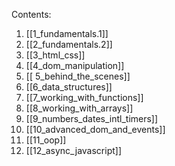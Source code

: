 Contents:
1. [[1_fundamentals.1]]
2. [[2_fundamentals.2]]
3. [[3_html_css]]
4. [[4_dom_manipulation]]
5. [[ 5_behind_the_scenes]]
6. [[6_data_structures]]
7. [[7_working_with_functions]]
8. [[8_working_with_arrays]]
9. [[9_numbers_dates_intl_timers]]
10. [[10_advanced_dom_and_events]]
11. [[11_oop]]
12. [[12_async_javascript]]

